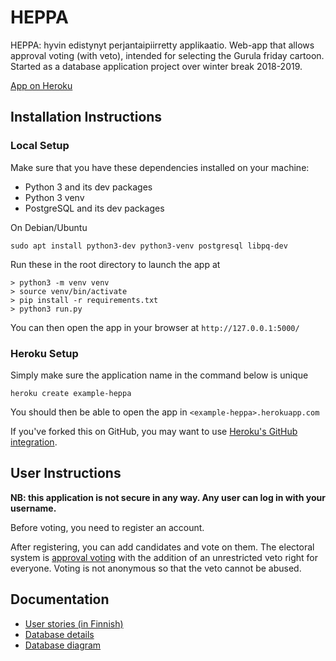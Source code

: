 # HEPPA
HEPPA: hyvin edistynyt perjantaipiirretty applikaatio.
Web-app that allows approval voting (with veto), intended for selecting the Gurula friday cartoon. Started as a database application project over winter break 2018-2019.

[App on Heroku](http://heppa.herokuapp.com/)

## Installation Instructions
### Local Setup
Make sure that you have these dependencies installed on your machine:
- Python 3 and its dev packages
- Python 3 venv 
- PostgreSQL and its dev packages

On Debian/Ubuntu
```
sudo apt install python3-dev python3-venv postgresql libpq-dev
```
Run these in the root directory to launch the app at 
```
> python3 -m venv venv
> source venv/bin/activate
> pip install -r requirements.txt
> python3 run.py
```

You can then open the app in your browser at `http://127.0.0.1:5000/`

### Heroku Setup
Simply make sure the application name in the command below is unique
```
heroku create example-heppa
```

You should then be able to open the app in `<example-heppa>.herokuapp.com`

If you've forked this on GitHub, you may want to use [Heroku's GitHub integration](https://devcenter.heroku.com/articles/github-integration).

## User Instructions

**NB: this application is not secure in any way. Any user can log in with your username.**

Before voting, you need to register an account.

After registering, you can add candidates and vote on them. The electoral system is [approval voting](https://en.wikipedia.org/wiki/Approval_voting) with the addition of an unrestricted veto right for everyone. Voting is not anonymous so that the veto cannot be abused.

## Documentation
* [User stories (in Finnish)](https://github.com/OAarne/heppa/blob/master/documentation/k%C3%A4ytt%C3%B6tapaukset.md)
* [Database details](https://github.com/OAarne/heppa/blob/master/documentation/database.md)
* [Database diagram](https://github.com/OAarne/heppa/blob/master/documentation/database_diagram.png)
